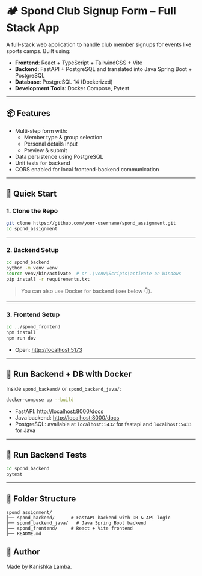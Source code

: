 # 🏕️ Spond Club Signup Form – Full Stack App

A full-stack web application to handle club member signups for events like sports camps. Built using:

- **Frontend**: React + TypeScript + TailwindCSS + Vite
- **Backend**: FastAPI + PostgreSQL and translated into Java Spring Boot + PostgreSQL
- **Database**: PostgreSQL 14 (Dockerized)
- **Development Tools**: Docker Compose, Pytest

---

## 📦 Features

- Multi-step form with:
  - Member type & group selection
  - Personal details input
  - Preview & submit
- Data persistence using PostgreSQL
- Unit tests for backend
- CORS enabled for local frontend-backend communication

---

## 🚀 Quick Start

### 1. Clone the Repo

```bash
git clone https://github.com/your-username/spond_assignment.git
cd spond_assignment
```

---

### 2. Backend Setup

```bash
cd spond_backend
python -m venv venv
source venv/bin/activate  # or .\venv\Scripts\activate on Windows
pip install -r requirements.txt
```

> You can also use Docker for backend (see below 👇).

---

### 3. Frontend Setup

```bash
cd ../spond_frontend
npm install
npm run dev
```

- Open: [http://localhost:5173](http://localhost:5173)

---

## 🐳 Run Backend + DB with Docker

Inside `spond_backend/` or `spond_backend_java/`:

```bash
docker-compose up --build
```

- FastAPI: [http://localhost:8000/docs](http://localhost:8000/docs)
- Java backend: [http://localhost:8000/docs](http://localhost:8080)
- PostgreSQL: available at `localhost:5432` for fastapi and `localhost:5433` for Java

---

## 🧪 Run Backend Tests

```bash
cd spond_backend
pytest
```

---

## 📁 Folder Structure

```
spond_assignment/
├── spond_backend/      # FastAPI backend with DB & API logic
├── spond_backend_java/   # Java Spring Boot backend
├── spond_frontend/     # React + Vite frontend
├── README.md
```

## 👤 Author

Made by Kanishka Lamba.
